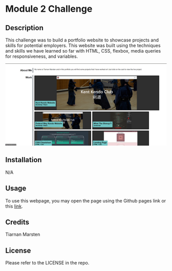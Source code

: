 # Module 2 Challenge

## Description

This challenge was to build a portfolio website to showcase projects and skills for potential employers. This website was built using the techniques and skills we have learned so far with HTML, CSS, flexbox, media queries for responsiveness, and variables.

![Image of homepage](/assets/img/homepage.png)

## Installation

N/A

## Usage

To use this webpage, you may open the page using the Github pages link or this [link](https://tkmarsten.github.io/module-2-challenge/).

## Credits

Tiarnan Marsten

## License

Please refer to the LICENSE in the repo.
